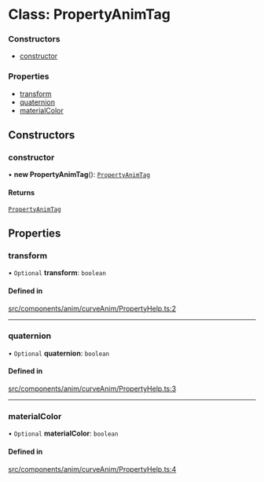 # Class: PropertyAnimTag

### Constructors

- [constructor](PropertyAnimTag.md#constructor)

### Properties

- [transform](PropertyAnimTag.md#transform)
- [quaternion](PropertyAnimTag.md#quaternion)
- [materialColor](PropertyAnimTag.md#materialcolor)

## Constructors

### constructor

• **new PropertyAnimTag**(): [`PropertyAnimTag`](PropertyAnimTag.md)

#### Returns

[`PropertyAnimTag`](PropertyAnimTag.md)

## Properties

### transform

• `Optional` **transform**: `boolean`

#### Defined in

[src/components/anim/curveAnim/PropertyHelp.ts:2](https://github.com/Orillusion/orillusion/blob/main/src/components/anim/curveAnim/PropertyHelp.ts#L2)

___

### quaternion

• `Optional` **quaternion**: `boolean`

#### Defined in

[src/components/anim/curveAnim/PropertyHelp.ts:3](https://github.com/Orillusion/orillusion/blob/main/src/components/anim/curveAnim/PropertyHelp.ts#L3)

___

### materialColor

• `Optional` **materialColor**: `boolean`

#### Defined in

[src/components/anim/curveAnim/PropertyHelp.ts:4](https://github.com/Orillusion/orillusion/blob/main/src/components/anim/curveAnim/PropertyHelp.ts#L4)
